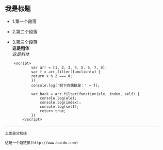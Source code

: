 ## 我是标题
- 1.第一个段落  

- 2.第二个段落  

- 3.第三个段落<br>
**这是粗体**<br>
*这是斜体*<br>
```
    <script>
            var arr = [1, 2, 3, 4, 5, 6, 7, 8];
            var f = arr.filter(function(x) {
            return x % 2 === 0; 
            })
            console.log('剩下的偶数是：' + f);

            var back = arr.filter(function(ele, index, self) { 
                console.log(ele);
                console.log(index);
                console.log(self);
                return true;
            })
        </script>
```
***
    上面是分割线  

    这是一个超链接(http://www.baidu.com)